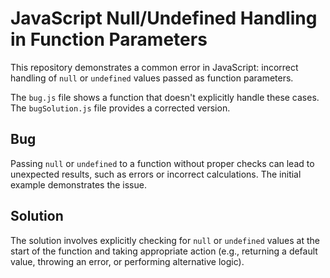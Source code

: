 # JavaScript Null/Undefined Handling in Function Parameters

This repository demonstrates a common error in JavaScript: incorrect handling of `null` or `undefined` values passed as function parameters.

The `bug.js` file shows a function that doesn't explicitly handle these cases. The `bugSolution.js` file provides a corrected version.

## Bug

Passing `null` or `undefined` to a function without proper checks can lead to unexpected results, such as errors or incorrect calculations.  The initial example demonstrates the issue.

## Solution

The solution involves explicitly checking for `null` or `undefined` values at the start of the function and taking appropriate action (e.g., returning a default value, throwing an error, or performing alternative logic).